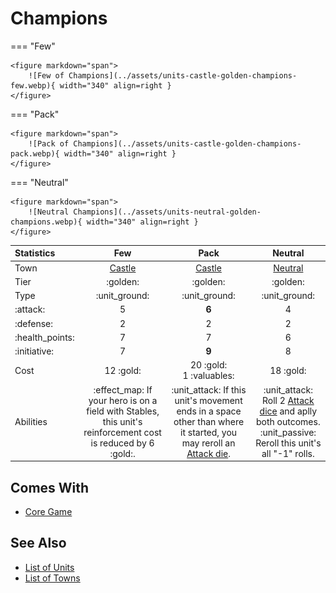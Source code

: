 # Champions

=== "Few"

    <figure markdown="span">
        ![Few of Champions](../assets/units-castle-golden-champions-few.webp){ width="340" align=right }
    </figure>

=== "Pack"

    <figure markdown="span">
        ![Pack of Champions](../assets/units-castle-golden-champions-pack.webp){ width="340" align=right }
    </figure>

=== "Neutral"

    <figure markdown="span">
        ![Neutral Champions](../assets/units-neutral-golden-champions.webp){ width="340" align=right }
    </figure>


| Statistics | Few | Pack | Neutral |
| :--- | :---: | :---: | :---: |
| Town | [Castle](../towns/castle.md) | [Castle](../towns/castle.md) | [Neutral](../towns/neutral.md) |
| Tier | :golden: | :golden: | :golden: |
| Type | :unit_ground: | :unit_ground: | :unit_ground: |
| :attack: | 5 | **6** | 4 |
| :defense: | 2 | 2 | 2 |
| :health_points: | 7 | 7 | 6 |
| :initiative: | 7 | **9** | 8 |
| Cost | 12 :gold: | 20 :gold:<br>1 :valuables: | 18 :gold: |
| Abilities | :effect_map: If your hero is on a field with Stables, this unit's reinforcement cost is reduced by 6 :gold:. | :unit_attack: If this unit's movement ends in a space other than where it started, you may reroll an [Attack die](../dice.md#attack-die). | :unit_attack: Roll 2 [Attack dice](../dice.md#attack-die) and aplly both outcomes.<br>:unit_passive: Reroll this unit's all "-1" rolls. |


## Comes With

- [Core Game](../content.md)


## See Also

- [List of Units](index.md)
- [List of Towns](../towns/index.md)